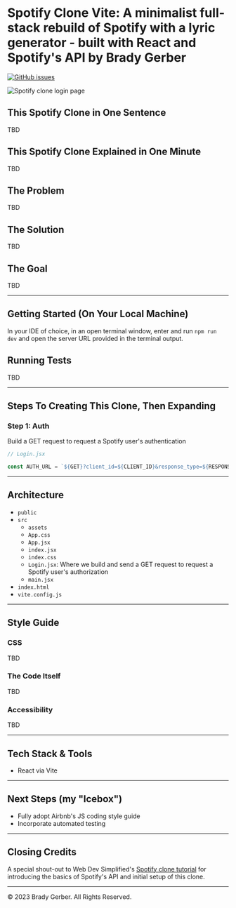 # Spotify Clone Vite: A minimalist full-stack rebuild of Spotify with a lyric generator - built with React and Spotify's API by Brady Gerber

[![GitHub issues](https://img.shields.io/github/issues/bg-write/spotify-clone-vite?style=flat-square)](https://github.com/bg-write/spotify-clone-vite/issues)

![Spotify clone login page](https://doodleipsum.com/700?bg=D96363&i=2950d197771be2105d7d9a91975907bc)

## This Spotify Clone in One Sentence

TBD

## This Spotify Clone Explained in One Minute

TBD

## The Problem

TBD

## The Solution

TBD

## The Goal

TBD

---

## Getting Started (On Your Local Machine)

In your IDE of choice, in an open terminal window, enter and run `npm run dev` and open the server URL provided in the terminal output.

## Running Tests

TBD

---

## Steps To Creating This Clone, Then Expanding

### Step 1: Auth

Build a GET request to request a Spotify user's authentication

```javascript
// Login.jsx

const AUTH_URL = `${GET}?client_id=${CLIENT_ID}&response_type=${RESPONSE_TYPE}&redirect_uri=${REDIRECT_URI}&scope=${SCOPE}`;
```

---

## Architecture

- `public`
- `src`
  - `assets`
  - `App.css`
  - `App.jsx`
  - `index.jsx`
  - `index.css`
  - `Login.jsx`: Where we build and send a GET request to request a Spotify user's authorization
  - `main.jsx`
- `index.html`
- `vite.config.js`

---

## Style Guide

### CSS

TBD

### The Code Itself

TBD

### Accessibility

TBD

---

## Tech Stack & Tools

- React via Vite

---

## Next Steps (my "Icebox")

- Fully adopt Airbnb's JS coding style guide
- Incorporate automated testing

---

## Closing Credits

A special shout-out to Web Dev Simplified's [Spotify clone tutorial](https://flask.palletsprojects.com/en/2.2.x/quickstart/) for introducing the basics of Spotify's API and initial setup of this clone.

---

© 2023 Brady Gerber. All Rights Reserved.

